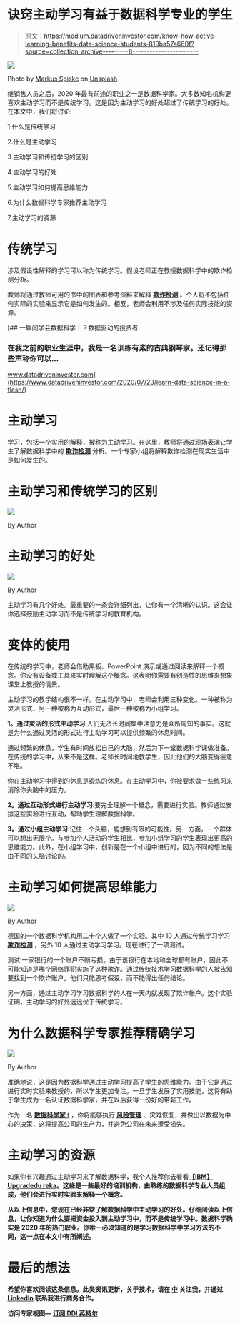 # 诀窍主动学习有益于数据科学专业的学生

> 原文：<https://medium.datadriveninvestor.com/know-how-active-learning-benefits-data-science-students-819ba57a660f?source=collection_archive---------8----------------------->

![](img/163b680a06032c5947cce4979b60fdb0.png)

Photo by [Markus Spiske](https://unsplash.com/@markusspiske?utm_source=medium&utm_medium=referral) on [Unsplash](https://unsplash.com?utm_source=medium&utm_medium=referral)

继销售人员之后，2020 年最有前途的职业之一是数据科学家。大多数知名机构更喜欢主动学习而不是传统学习。这是因为主动学习的好处超过了传统学习的好处。在本文中，我们将讨论:

1.什么是传统学习

2.什么是主动学习

3.主动学习和传统学习的区别

4.主动学习的好处

5.主动学习如何提高思维能力

6.为什么数据科学专家推荐主动学习

7.主动学习的资源

# 传统学习

涉及假设性解释的学习可以称为传统学习。假设老师正在教授数据科学中的欺诈检测分析。

教师将通过教师可用的书中的图表和参考资料来解释 [**欺诈检测**](https://medium.com/datadriveninvestor/learn-what-is-fraud-detection-analysis-in-data-science-99b762660122) 。个人将不包括任何实际的实验来显示它是如何发生的。相反，老师会利用不涉及任何实际技能的资源。

[](https://www.datadriveninvestor.com/2020/07/23/learn-data-science-in-a-flash/) [## 一瞬间学会数据科学！？数据驱动的投资者

### 在我之前的职业生涯中，我是一名训练有素的古典钢琴家。还记得那些声称你可以…

www.datadriveninvestor.com](https://www.datadriveninvestor.com/2020/07/23/learn-data-science-in-a-flash/) 

# 主动学习

学习，包括一个实用的解释，被称为主动学习。在这里，教师将通过现场表演让学生了解数据科学中的 [**欺诈检测**](https://medium.com/datadriveninvestor/learn-what-is-fraud-detection-analysis-in-data-science-99b762660122) 分析。一个专家小组将解释欺诈检测在现实生活中是如何发生的。

# 主动学习和传统学习的区别

![](img/d4feed084b5f4f63f087fdb6525b666d.png)

By Author

# 主动学习的好处

![](img/707cd630427f1e37e50abb0a51648289.png)

By Author

主动学习有几个好处。最重要的一条会详细列出，让你有一个清晰的认识。这会让你选择鼓励主动学习而不是传统学习的教育机构。

# 变体的使用

在传统的学习中，老师会借助黑板、PowerPoint 演示或通过阅读来解释一个概念。你没有设备或工具来实时理解这个概念。这表明你需要有创造性的思维来想象课堂上教授的情景。

主动学习的教学结构很不一样。在主动学习中，老师会利用三种变化。一种被称为灵活形式，另一种被称为互动形式，最后一种被称为小组学习。

**1。通过灵活的形式主动学习**:人们无法长时间集中注意力是众所周知的事实。这就是为什么通过灵活的形式进行主动学习可以提供频繁的休息时间。

通过频繁的休息，学生有时间放松自己的大脑，然后为下一堂数据科学课做准备。在传统的学习中，从来不是这样。老师长时间地教学生，因此他们的大脑变得疲惫不堪。

你在主动学习中得到的休息是锻炼的休息。在主动学习中，你被要求做一些练习来消除你头脑中的压力。

**2。通过互动形式进行主动学习**:要完全理解一个概念，需要进行实验。教师通过安排这些实验进行互动，帮助学生理解数据科学。

**3。通过小组主动学习**:记住一个头脑，能想到有限的可能性。另一方面，一个群体可以想出无限个。与参加个人活动的学生相比，参加小组学习的学生表现出更高的思维能力。此外，在小组学习中，创新是在一个小组中进行的，因为不同的想法是由不同的头脑讨论的。

# 主动学习如何提高思维能力

![](img/20c6aed5b57f5d1a9468fa28ebdc807c.png)

By Author

德国的一个数据科学机构用二十个人做了一个实验。其中 10 人通过传统学习学习 [**欺诈检测**](https://medium.com/datadriveninvestor/learn-what-is-fraud-detection-analysis-in-data-science-99b762660122) ，另外 10 人通过主动学习学习。现在进行了一项测试。

测试:一家银行的一个账户不断亏损。由于该银行在本地和全球都有账户，因此不可能知道是哪个网络罪犯实施了这种欺诈。通过传统技术学习数据科学的人被告知要找到一个欺诈账户。他们只能思考假设，而不能得出任何结论。

另一方面，通过主动学习学习数据科学的人在一天内就发现了欺诈帐户。这个实验证明，主动学习的好处远远优于传统学习。

# 为什么数据科学专家推荐精确学习

![](img/100b5b5dc0b37fd335195578b1372ad1.png)

By Author

准确地说，这是因为数据科学通过主动学习提高了学生的思维能力。由于它是通过进行实时实验来教授的，所以学生更加专注。一旦学生发展了实用技能，这将有助于学生成为一名认证数据科学家，并在以后获得一份好的带薪工作。

作为一名 [**数据科学家** t](https://medium.com/datadriveninvestor/3-must-have-communication-tips-for-a-data-scientist-4a01626b8217) ，你将能够执行 [**风险管理**](https://medium.com/datadriveninvestor/enterprise-risk-management-what-is-it-and-why-you-need-it-fe98f53fd007) 、灾难恢复，并做出以数据为中心的决策，这将提高公司的生产力，并避免公司在未来遭受损失。

# 主动学习的资源

如果你有兴趣通过主动学习来了解数据科学，我个人推荐你去看看[**【IBM】**](https://www.ibm.com/in-en?lnk=m)**[**Upgrad**](https://www.upgrad.com/)[**edu reka**](https://www.edureka.co/)。这些是一些最好的培训机构，由熟练的数据科学专业人员组成，他们会进行实时实验来解释一个概念。**

**从以上信息中，您现在已经非常了解数据科学中主动学习的好处。仔细阅读以上信息，让你知道为什么要把资金投入到主动学习中，而不是传统学习中。数据科学确实是 2020 年的热门职业。你唯一必须知道的是学习数据科学中学习方法的不同，这一点在本文中有所阐述。**

# **最后的想法**

**希望你喜欢阅读这条信息。此类资讯更新，关于技术，请在 [**中**](https://medium.com/@hellogouravdas) 关注我，并通过 [**LinkedIn**](https://www.linkedin.com/in/gourav-deep-das-b50a67182/) 联系我进行商务合作。**

****访问专家视图—** [**订阅 DDI 英特尔**](https://datadriveninvestor.com/ddi-intel)**